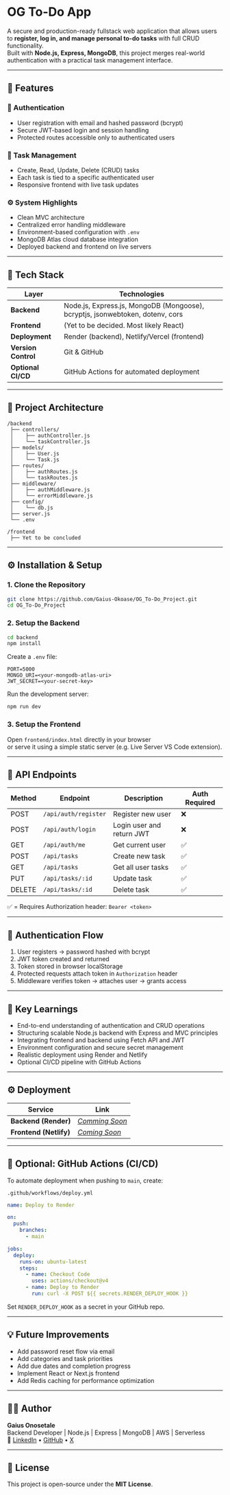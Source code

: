 # **OG To-Do App**

A secure and production-ready fullstack web application that allows users to **register, log in, and manage personal to-do tasks** with full CRUD functionality.  
Built with **Node.js, Express, MongoDB**, this project merges real-world authentication with a practical task management interface.

---

## 🚀 Features

### 🔐 Authentication
- User registration with email and hashed password (bcrypt)
- Secure JWT-based login and session handling
- Protected routes accessible only to authenticated users

### 📝 Task Management
- Create, Read, Update, Delete (CRUD) tasks
- Each task is tied to a specific authenticated user
- Responsive frontend with live task updates

### ⚙️ System Highlights
- Clean MVC architecture
- Centralized error handling middleware
- Environment-based configuration with `.env`
- MongoDB Atlas cloud database integration
- Deployed backend and frontend on live servers

---

## 🧱 Tech Stack

| Layer | Technologies |
|-------|---------------|
| **Backend** | Node.js, Express.js, MongoDB (Mongoose), bcryptjs, jsonwebtoken, dotenv, cors |
| **Frontend** | (Yet to be decided. Most likely React) |
| **Deployment** | Render (backend), Netlify/Vercel (frontend) |
| **Version Control** | Git & GitHub |
| **Optional CI/CD** | GitHub Actions for automated deployment |

---

## 🧩 Project Architecture

```
/backend
 ├── controllers/
 │    ├── authController.js
 │    └── taskController.js
 ├── models/
 │    ├── User.js
 │    └── Task.js
 ├── routes/
 │    ├── authRoutes.js
 │    └── taskRoutes.js
 ├── middleware/
 │    ├── authMiddleware.js
 │    └── errorMiddleware.js
 ├── config/
 │    └── db.js
 ├── server.js
 └── .env

/frontend
 ├── Yet to be concluded

```

---

## ⚙️ Installation & Setup

### 1. Clone the Repository
```bash
git clone https://github.com/Gaius-Okoase/OG_To-Do_Project.git
cd OG_To-Do_Project
```

### 2. Setup the Backend
```bash
cd backend
npm install
```

Create a `.env` file:
```env
PORT=5000
MONGO_URI=<your-mongodb-atlas-uri>
JWT_SECRET=<your-secret-key>
```

Run the development server:
```bash
npm run dev
```

### 3. Setup the Frontend
Open `frontend/index.html` directly in your browser  
or serve it using a simple static server (e.g. Live Server VS Code extension).

---

## 🔗 API Endpoints

| Method | Endpoint | Description | Auth Required |
|--------|-----------|--------------|----------------|
| POST | `/api/auth/register` | Register new user | ❌ |
| POST | `/api/auth/login` | Login user and return JWT | ❌ |
| GET | `/api/auth/me` | Get current user | ✅ |
| POST | `/api/tasks` | Create new task | ✅ |
| GET | `/api/tasks` | Get all user tasks | ✅ |
| PUT | `/api/tasks/:id` | Update task | ✅ |
| DELETE | `/api/tasks/:id` | Delete task | ✅ |

✅ = Requires Authorization header: `Bearer <token>`

---

## 🔐 Authentication Flow

1. User registers → password hashed with bcrypt  
2. JWT token created and returned  
3. Token stored in browser localStorage  
4. Protected requests attach token in `Authorization` header  
5. Middleware verifies token → attaches user → grants access  

---

## 🧠 Key Learnings

- End-to-end understanding of authentication and CRUD operations  
- Structuring scalable Node.js backend with Express and MVC principles  
- Integrating frontend and backend using Fetch API and JWT  
- Environment configuration and secure secret management  
- Realistic deployment using Render and Netlify  
- Optional CI/CD pipeline with GitHub Actions

---

## ⚙️ Deployment

| Service | Link |
|----------|------|
| **Backend (Render)** | [_Comming Soon_]() |
| **Frontend (Netlify)** | [_Coming Soon_]() |

---

## 🧪 Optional: GitHub Actions (CI/CD)

To automate deployment when pushing to `main`, create:

`.github/workflows/deploy.yml`
```yaml
name: Deploy to Render

on:
  push:
    branches:
      - main

jobs:
  deploy:
    runs-on: ubuntu-latest
    steps:
      - name: Checkout Code
        uses: actions/checkout@v4
      - name: Deploy to Render
        run: curl -X POST ${{ secrets.RENDER_DEPLOY_HOOK }}
```

Set `RENDER_DEPLOY_HOOK` as a secret in your GitHub repo.

---

## 💡 Future Improvements
- Add password reset flow via email  
- Add categories and task priorities  
- Add due dates and completion progress  
- Implement React or Next.js frontend  
- Add Redis caching for performance optimization  

---

## 👨‍💻 Author
**Gaius Onosetale**  
Backend Developer | Node.js | Express | MongoDB | AWS | Serverless  
🔗 [LinkedIn](https://linkedin.com/in/gaius-okoase) • [GitHub](https://github.com/Gaius-Okoase) • [X](https://x.com/Gaius-Oreoluwa)

---

## 📜 License
This project is open-source under the **MIT License**.
